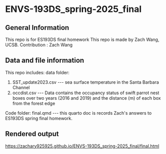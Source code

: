 # ENVS-193DS_spring-2025_final

## General Information

This repo is for ES193DS final homework This repo is made by Zach Wang, UCSB. Contribution : Zach Wang

## Data and file information

This repo includes: 
data folder:
1. SST_update2023.csv --- sea surface temperature in the Santa Barbara Channel
2. occdist.csv --- Data contains the occupancy status of swift parrot nest boxes over two years (2016 and 2019) and the distance (m) of each box from the forest edge

Code folder:
final.qmd --- this quarto doc is records Zach's answers to ES193DS spring final homework.
        
## Rendered output
https://zachary925925.github.io/ENVS-193DS_spring-2025_final/final.html